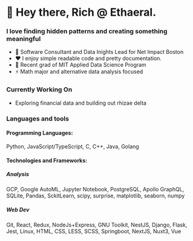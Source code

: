 # 👋 Hey there, Rich @ Ethaeral.

### I love finding hidden patterns and creating something meaningful
- 💼 Software Consultant and Data Inights Lead for Net Impact Boston
- ❤️ I enjoy simple readable code and pretty documentation.
- 🌱 Recent grad of MIT Applied Data Science Program
- ⚡ Math major and alternative data analysis focused

### Currently Working On
- Exploring financial data and building out rhizae delta

### Languages and tools
#### Programming Languages: 
Python, JavaScript/TypeScript, C, C++, Java, Golang
#### Technologies and Frameworks: 
##### Analysis
GCP, Google AutoML, Jupyter Notebook, PostgreSQL, Apollo GraphQL, SQLite, Pandas, SckitLearn, scipy, surprise, matplotlib, seaborn, numpy
##### Web Dev
Git, React, Redux, NodeJs+Express, GNU Toolkit, NestJS, Django, Flask, Jest, Linux, HTML, CSS, LESS, SCSS, Springboot, NextJS, Nuxt3, Vue
